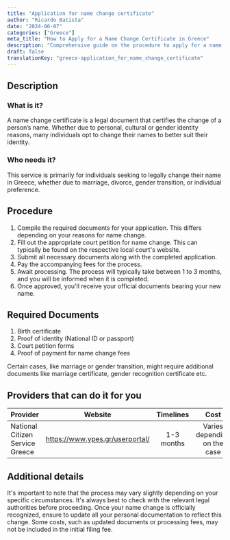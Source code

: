 ```yaml
---
title: "Application for name change certificate"
author: "Ricardo Batista"
date: "2024-06-07"
categories: ["Greece"]
meta_title: "How to Apply for a Name Change Certificate in Greece"
description: "Comprehensive guide on the procedure to apply for a name change certificate in Greece. Includes steps, requirements, timeline and cost."
draft: false
translationKey: "greece-application_for_name_change_certificate"
---
```


## Description
### What is it?
A name change certificate is a legal document that certifies the change of a person’s name. Whether due to personal, cultural or gender identity reasons, many individuals opt to change their names to better suit their identity. 

### Who needs it?
This service is primarily for individuals seeking to legally change their name in Greece, whether due to marriage, divorce, gender transition, or individual preference. 

## Procedure
1. Compile the required documents for your application. This differs depending on your reasons for name change.
2. Fill out the appropriate court petition for name change. This can typically be found on the respective local court's website.
3. Submit all necessary documents along with the completed application.
4. Pay the accompanying fees for the process.
5. Await processing. The process will typically take between 1 to 3 months, and you will be informed when it is completed. 
6. Once approved, you'll receive your official documents bearing your new name.

## Required Documents
1. Birth certificate
2. Proof of identity (National ID or passport)
3. Court petition forms
4. Proof of payment for name change fees

Certain cases, like marriage or gender transition, might require additional documents like marriage certificate, gender recognition certificate etc.

## Providers that can do it for you

| Provider        |     Website     |     Timelines    |       Cost      |
| --------------- | --------------- |  :-------------: | :-------------: |
| National Citizen Service Greece      |  https://www.ypes.gr/userportal/      |      1-3 months      |   Varies depending on the case       |

## Additional details
It's important to note that the process may vary slightly depending on your specific circumstances. It's always best to check with the relevant legal authorities before proceeding. Once your name change is officially recognized, ensure to update all your personal documentation to reflect this change. Some costs, such as updated documents or processing fees, may not be included in the initial filing fee.